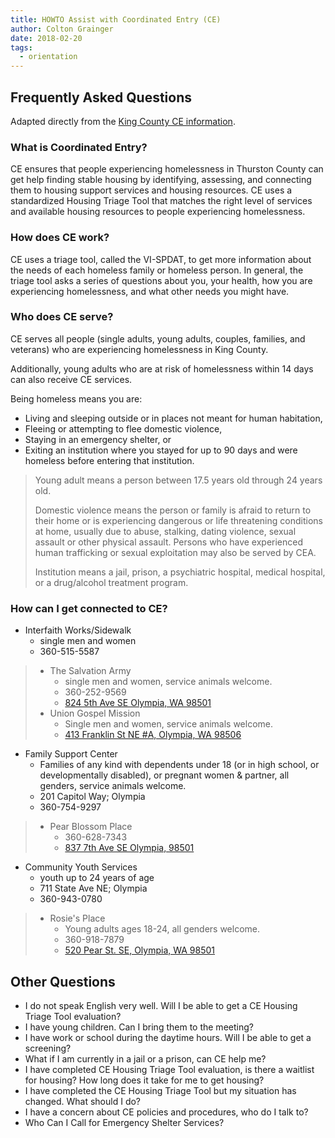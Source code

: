 ```yaml
---
title: HOWTO Assist with Coordinated Entry (CE)
author: Colton Grainger
date: 2018-02-20
tags:
  - orientation
---
```


## Frequently Asked Questions

Adapted directly from the [King County CE information](https://www.kingcounty.gov/depts/community-human-services/housing/services/homeless-housing/coordinated-entry/faqs.aspx).

### What is Coordinated Entry?

CE ensures that people experiencing homelessness in Thurston County can get help finding stable housing by identifying, assessing, and connecting them to housing support services and housing resources. CE uses a standardized Housing Triage Tool that matches the right level of services and available housing resources to people experiencing homelessness.

### How does CE work?

CE uses a triage tool, called the VI-SPDAT, to get more information about the needs of each homeless family or homeless person. In general, the triage tool asks a series of questions about you, your health, how you are experiencing homelessness, and what other needs you might have.

### Who does CE serve?

CE serves all people (single adults, young adults, couples, families, and veterans) who are experiencing homelessness in King County. 

Additionally, young adults who are at risk of homelessness within 14 days can also receive CE services.

Being homeless means you are:
- Living and sleeping outside or in places not meant for human habitation,
- Fleeing or attempting to flee domestic violence,
- Staying in an emergency shelter, or
- Exiting an institution where you stayed for up to 90 days and were homeless before entering that institution.

> Young adult means a person between 17.5 years old through 24 years old.
>
> Domestic violence means the person or family is afraid to return to their home or is experiencing dangerous or life threatening conditions at home, usually due to abuse, stalking, dating violence, sexual assault or other physical assault. Persons who have experienced human trafficking or sexual exploitation may also be served by CEA.
>
> Institution means a jail, prison, a psychiatric hospital, medical hospital, or a drug/alcohol treatment program.

### How can I get connected to CE?

- Interfaith Works/Sidewalk 
  - single men and women
  - 360-515-5587
> - The Salvation Army
>   - single men and women, service animals welcome.
>   - 360-252-9569
>   - [824 5th Ave SE Olympia, WA 98501](https://www.google.com/maps/place/The+Salvation+Army+Hans+J.+Lemcke+Emergency+Lodge/@47.0448562,-122.8942553,17z/data=!4m5!3m4!1s0x0:0x6d3c24ab0e02b984!8m2!3d47.0448562!4d-122.8920666)
> - Union Gospel Mission
>   - Single men and women, service animals welcome.
>   - [413 Franklin St NE #A, Olympia, WA 98506](https://www.google.com/maps/place/413+Franklin+St+NE,+Olympia,+WA+98501/@47.0480999,-122.8996642,17z/data=!4m13!1m7!3m6!1s0x54917519a6903899:0x75efc1ef2fa8dcf8!2s413+Franklin+St+NE,+Olympia,+WA+98501!3b1!8m2!3d47.048138!4d-122.9001265!3m4!1s0x54917519a6903899:0x75efc1ef2fa8dcf8!8m2!3d47.048138!4d-122.9001265)

- Family Support Center 
  - Families of any kind with dependents under 18 (or in high school, or developmentally disabled), or pregnant women & partner, all genders, service animals welcome.
  - 201 Capitol Way; Olympia
  - 360-754-9297
> - Pear Blossom Place
>   - 360-628-7343
>   - [837 7th Ave SE Olympia, 98501](https://www.google.com/maps/place/Pear+Blossom+Place/@47.0423792,-122.8932699,17z/data=!3m1!4b1!4m5!3m4!1s0x549174e1d548747f:0x4e89b380a6ff5f9e!8m2!3d47.0423792!4d-122.8910812)

- Community Youth Services
  - youth up to 24 years of age
  - 711 State Ave NE; Olympia
  - 360-943-0780
> - Rosie's Place
>   - Young adults ages 18-24, all genders welcome.
>   - 360-918-7879
>   - [520 Pear St. SE, Olympia, WA 98501](https://www.google.com/maps/place/520+Pear+St+SE,+Olympia,+WA+98501/@47.0441562,-122.8930431,17z/data=!3m1!4b1!4m5!3m4!1s0x5491751f953e2c63:0x201682d590dfb593!8m2!3d47.0441562!4d-122.8908544)

## Other Questions

- I do not speak English very well. Will I be able to get a CE Housing Triage Tool evaluation?
- I have young children. Can I bring them to the meeting?
- I have work or school during the daytime hours. Will I be able to get a screening?
- What if I am currently in a jail or a prison, can CE help me?
- I have completed CE Housing Triage Tool evaluation, is there a waitlist for housing? How long does it take for me to get housing?
- I have completed the CE Housing Triage Tool but my situation has changed. What should I do?
- I have a concern about CE policies and procedures, who do I talk to?
- Who Can I Call for Emergency Shelter Services?
